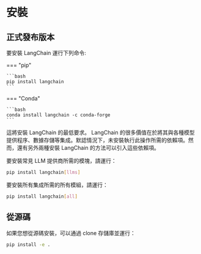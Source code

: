 # 安裝

## 正式發布版本

要安裝 LangChain 運行下列命令:

=== "pip"

    ```bash
    pip install langchain
    ```

=== "Conda"

    ```bash
    conda install langchain -c conda-forge
    ```

這將安裝 LangChain 的最低要求。 LangChain 的很多價值在於將其與各種模型提供程序、數據存儲等集成。默認情況下，未安裝執行此操作所需的依賴項。然而，還有另外兩種安裝 LangChain 的方法可以引入這些依賴項。

要安裝常見 LLM 提供商所需的模塊，請運行：

```bash
pip install langchain[llms]
```

要安裝所有集成所需的所有模組，請運行：

```bash
pip install langchain[all]
```

## 從源碼

如果您想從源碼安裝，可以通過 clone 存儲庫並運行：

```bash
pip install -e .
```